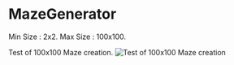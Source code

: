 # MazeGenerator

Min Size : 2x2.
Max Size : 100x100.

Test of 100x100 Maze creation.
![Test of 100x100 Maze creation](https://cdn.discordapp.com/attachments/820701036250398720/1257459513494339654/image.png?ex=66847bee&is=66832a6e&hm=c33ef6a1088b5ea31504faf41eb5a6a482ebcbc1c01ef000f981d399460553bf& "missing most of the maze")
